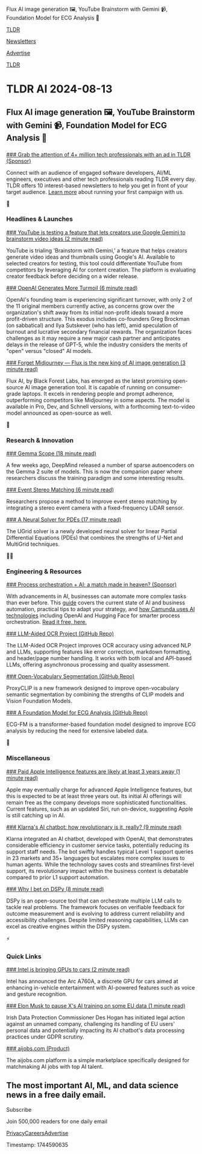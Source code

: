Flux AI image generation 🖼️, YouTube Brainstorm with Gemini 📹, Foundation Model for ECG Analysis 💓

[TLDR](/)

[Newsletters](/newsletters)

[Advertise](https://advertise.tldr.tech/)

[TLDR](/)

# TLDR AI 2024-08-13

## Flux AI image generation 🖼️, YouTube Brainstorm with Gemini 📹, Foundation Model for ECG Analysis 💓

### 

[### Grab the attention of 4+ million tech professionals with an ad in TLDR (Sponsor)](https://advertise.tldr.tech/?utm_source=tldrai&amp;utm_medium=newsletter&amp;utm_campaign=primary08132024)

Connect with an audience of engaged software developers, AI/ML engineers, executives and other tech professionals reading TLDR every day. TLDR offers 10 interest-based newsletters to help you get in front of your target audience. [Learn more](https://advertise.tldr.tech/?utm_source=tldrai&utm_medium=newsletter&utm_campaign=primary08132024) about running your first campaign with us.

🚀

### Headlines & Launches

[### YouTube is testing a feature that lets creators use Google Gemini to brainstorm video ideas (2 minute read)](https://techcrunch.com/2024/08/07/youtube-is-testing-a-feature-that-lets-creators-use-google-gemini-to-brainstorm-video-ideas/?utm_source=tldrai)

YouTube is trialing 'Brainstorm with Gemini,' a feature that helps creators generate video ideas and thumbnails using Google's AI. Available to selected creators for testing, this tool could differentiate YouTube from competitors by leveraging AI for content creation. The platform is evaluating creator feedback before deciding on a wider release.

[### OpenAI Generates More Turmoil (6 minute read)](https://spyglass.org/openai-non-non-profit/?utm_source=tldrai)

OpenAI's founding team is experiencing significant turnover, with only 2 of the 11 original members currently active, as concerns grow over the organization's shift away from its initial non-profit ideals toward a more profit-driven structure. This exodus includes co-founders Greg Brockman (on sabbatical) and Ilya Sutskever (who has left), amid speculation of burnout and lucrative secondary financial rewards. The organization faces challenges as it may require a new major cash partner and anticipates delays in the release of GPT-5, while the industry considers the merits of "open" versus "closed" AI models.

[### Forget Midjourney — Flux is the new king of AI image generation (3 minute read)](https://www.tomsguide.com/ai/ai-image-video/forget-midjourney-flux-is-the-new-king-of-ai-image-generation-and-heres-how-to-get-access?utm_source=tldrai)

Flux AI, by Black Forest Labs, has emerged as the latest promising open-source AI image generation tool. It is capable of running on consumer-grade laptops. It excels in rendering people and prompt adherence, outperforming competitors like Midjourney in some aspects. The model is available in Pro, Dev, and Schnell versions, with a forthcoming text-to-video model announced as open-source as well.

🧠

### Research & Innovation

[### Gemma Scope (18 minute read)](https://arxiv.org/abs/2408.05147?utm_source=tldrai)

A few weeks ago, DeepMind released a number of sparse autoencoders on the Gemma 2 suite of models. This is now the companion paper where researchers discuss the training paradigm and some interesting results.

[### Event Stereo Matching (6 minute read)](https://eventvppstereo.github.io/?utm_source=tldrai)

Researchers propose a method to improve event stereo matching by integrating a stereo event camera with a fixed-frequency LiDAR sensor.

[### A Neural Solver for PDEs (17 minute read)](https://arxiv.org/abs/2408.04846v1?utm_source=tldrai)

The UGrid solver is a newly developed neural solver for linear Partial Differential Equations (PDEs) that combines the strengths of U-Net and MultiGrid techniques.

👨‍💻

### Engineering & Resources

[### Process orchestration + AI: a match made in heaven? (Sponsor)](https://page.camunda.com/wp-transforming-process-orchestration-with-ai?utm_medium=paid_leadgen&amp;utm_source=tldr&amp;utm_campaign=Guide.TransformingProcessOrchestrationwithAI.24Q2.EN)

With advancements in AI, businesses can automate more complex tasks than ever before. This [guide](https://page.camunda.com/wp-transforming-process-orchestration-with-ai?utm_medium=paid_leadgen&utm_source=tldr&utm_campaign=Guide.TransformingProcessOrchestrationwithAI.24Q2.EN) covers the current state of AI and business automation, practical tips to adapt your strategy, and [how Camunda uses AI technologies](https://page.camunda.com/wp-transforming-process-orchestration-with-ai?utm_medium=paid_leadgen&utm_source=tldr&utm_campaign=Guide.TransformingProcessOrchestrationwithAI.24Q2.EN) including OpenAI and Hugging Face for smarter process orchestration. [Read it free, here.](https://page.camunda.com/wp-transforming-process-orchestration-with-ai?utm_medium=paid_leadgen&utm_source=tldr&utm_campaign=Guide.TransformingProcessOrchestrationwithAI.24Q2.EN)

[### LLM-Aided OCR Project (GitHub Repo)](https://github.com/Dicklesworthstone/llm_aided_ocr?utm_source=tldrai)

The LLM-Aided OCR Project improves OCR accuracy using advanced NLP and LLMs, supporting features like error correction, markdown formatting, and header/page number handling. It works with both local and API-based LLMs, offering asynchronous processing and quality assessment.

[### Open-Vocabulary Segmentation (GitHub Repo)](https://github.com/mc-lan/proxyclip?utm_source=tldrai)

ProxyCLIP is a new framework designed to improve open-vocabulary semantic segmentation by combining the strengths of CLIP models and Vision Foundation Models.

[### A Foundation Model for ECG Analysis (GitHub Repo)](https://github.com/bowang-lab/ecg-fm?utm_source=tldrai)

ECG-FM is a transformer-based foundation model designed to improve ECG analysis by reducing the need for extensive labeled data.

🎁

### Miscellaneous

[### Paid Apple Intelligence features are likely at least 3 years away (1 minute read)](https://9to5mac.com/2024/08/11/paid-apple-intelligence-features/?utm_source=tldrai)

Apple may eventually charge for advanced Apple Intelligence features, but this is expected to be at least three years out. Its initial AI offerings will remain free as the company develops more sophisticated functionalities. Current features, such as an updated Siri, run on-device, suggesting Apple is still catching up in AI.

[### Klarna's AI chatbot: how revolutionary is it, really? (9 minute read)](https://blog.pragmaticengineer.com/klarnas-ai-chatbot/?utm_source=tldrai)

Klarna integrated an AI chatbot, developed with OpenAI, that demonstrates considerable efficiency in customer service tasks, potentially reducing its support staff needs. The bot swiftly handles typical Level 1 support queries in 23 markets and 35+ languages but escalates more complex issues to human agents. While the technology saves costs and streamlines first-level support, its revolutionary impact within the business context is debatable compared to prior L1 support automation.

[### Why I bet on DSPy (8 minute read)](https://blog.isaacmiller.dev/posts/dspy?utm_source=tldrai)

DSPy is an open-source tool that can orchestrate multiple LLM calls to tackle real problems. The framework focuses on verifiable feedback for outcome measurement and is evolving to address current reliability and accessibility challenges. Despite limited reasoning capabilities, LLMs can excel as creative engines within the DSPy system.

⚡️

### Quick Links

[### Intel is bringing GPUs to cars (2 minute read)](https://www.engadget.com/transportation/intel-is-bringing-gpus-to-cars-120057738.html?utm_source=tldrai)

Intel has announced the Arc A760A, a discrete GPU for cars aimed at enhancing in-vehicle entertainment with AI-powered features such as voice and gesture recognition.

[### Elon Musk to pause X's AI training on some EU data (1 minute read)](https://www.politico.eu/article/elon-musks-x-to-pause-ai-training-with-some-eu-data-says-irish-privacy-regulator/?utm_source=tldrai)

Irish Data Protection Commissioner Des Hogan has initiated legal action against an unnamed company, challenging its handling of EU users' personal data and potentially impacting its AI chatbot's data processing practices under GDPR scrutiny.

[### aijobs.com (Product)](https://www.aijobs.com?utm_source=tldrai)

The aijobs.com platform is a simple marketplace specifically designed for matchmaking AI jobs with top AI talent.

## The most important AI, ML, and data science news in a free daily email.

Subscribe

Join 500,000 readers for one daily email

[Privacy](/privacy)[Careers](https://jobs.ashbyhq.com/tldr.tech)[Advertise](/ai/advertise)

Timestamp: 1744590635